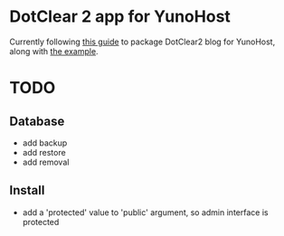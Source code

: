 # DotClear 2 app for YunoHost

Currently following [this guide](https://yunohost.org/#/packaging_apps_fr) to package DotClear2 blog for YunoHost, along with [the example](https://github.com/YunoHost/example_ynh).

# TODO

## Database
- add backup
- add restore
- add removal

## Install

- add a 'protected' value to 'public' argument, so admin interface is protected
